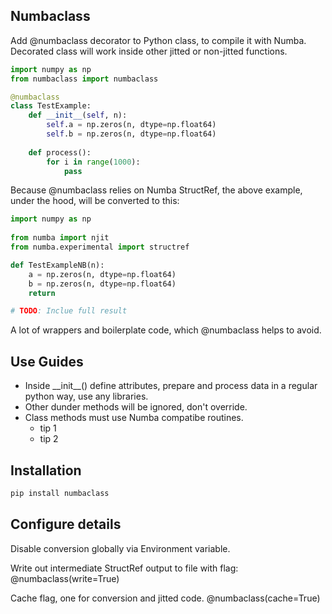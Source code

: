 ## Numbaclass

Add @numbaclass decorator to Python class, to compile it with Numba.\
Decorated class will work inside other jitted or non-jitted functions.

```python
import numpy as np
from numbaclass import numbaclass

@numbaclass
class TestExample:
    def __init__(self, n):
        self.a = np.zeros(n, dtype=np.float64)
        self.b = np.zeros(n, dtype=np.float64)
    
    def process():
        for i in range(1000):
            pass
```

Because @numbaclass relies on Numba StructRef, the above example, under the hood, will be converted to this:

```python
import numpy as np
 
from numba import njit 
from numba.experimental import structref 

def TestExampleNB(n): 
    a = np.zeros(n, dtype=np.float64) 
    b = np.zeros(n, dtype=np.float64) 
    return 

# TODO: Inclue full result
```

A lot of wrappers and boilerplate code, which @numbaclass helps to avoid.

## Use Guides

* Inside \_\_init\_\_() define attributes, prepare and process data in a regular python way, use any libraries.
* Other dunder methods will be ignored, don't override.
* Class methods must use Numba compatibe routines.
  * tip 1
  * tip 2

## Installation

```bash
pip install numbaclass
```

## Configure details

Disable conversion globally via Environment variable.

Write out intermediate StructRef output to file with flag:
@numbaclass(write=True)

Cache flag, one for conversion and jitted code.
@numbaclass(cache=True)
